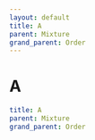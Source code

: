 ```yaml
---
layout: default
title: A
parent: Mixture
grand_parent: Order
---
```


# A

```yaml
title: A
parent: Mixture
grand_parent: Order
```
